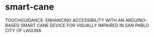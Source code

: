 # smart-cane
TOUCHGUIDANCE: ENHANCING ACCESSIBILITY WITH AN ARDUINO-BASED SMART CANE DEVICE FOR VISUALLY IMPAIRED IN SAN PABLO CITY OF LAGUNA
